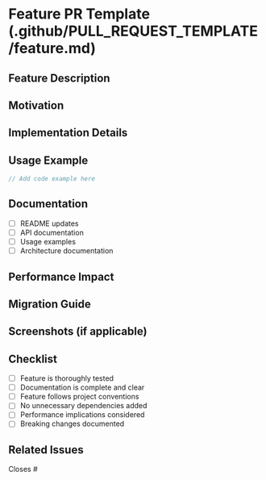 # Feature PR Template (.github/PULL_REQUEST_TEMPLATE/feature.md)

## Feature Description
<!-- Provide a detailed description of the new feature -->

## Motivation
<!-- Why is this feature needed? What problem does it solve? -->

## Implementation Details
<!-- Describe how you implemented the feature -->

## Usage Example
<!-- Show how to use the new feature -->
```rust
// Add code example here
```

## Documentation
<!-- List any documentation changes or additions -->
- [ ] README updates
- [ ] API documentation
- [ ] Usage examples
- [ ] Architecture documentation

## Performance Impact
<!-- Describe any performance implications -->

## Migration Guide
<!-- If this is a breaking change, provide migration instructions -->

## Screenshots (if applicable)
<!-- Add screenshots demonstrating the feature -->

## Checklist

- [ ] Feature is thoroughly tested
- [ ] Documentation is complete and clear
- [ ] Feature follows project conventions
- [ ] No unnecessary dependencies added
- [ ] Performance implications considered
- [ ] Breaking changes documented

## Related Issues

Closes #
